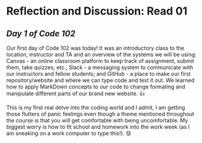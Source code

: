 # Reflection and Discussion: Read 01

## *Day 1 of Code 102*

Our first day of Code 102 was today!  It was an introductory class to the location, instructor and TA and an overview of the systems we
will be using:  Canvas - an online classroom platform to keep track of assignment, submit them, take quizzes, etc.; Slack - a messaging 
system to communicate with our instructors and fellow students; and GitHub - a place to make our first repository/website and where we
can type code and test it out.  We learned how to apply MarkDown concepts to our code to change formating and manipulate different parts
of our brand new website. :thumbsup:

This is my first real delve into the coding world and I admit, I am getting those flutters of panic feelings even though a theme 
mentioned throughout the course is that you will get comfortable with being uncomfortable.  My biggest worry is how to fit school and
homework into the work week (as I am sneaking on a work computer to type this!). :worried:
